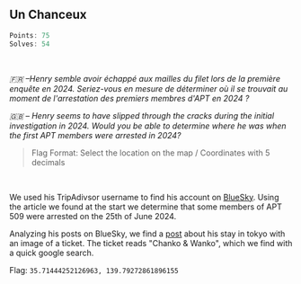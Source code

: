 ## Un Chanceux
```js
Points: 75
Solves: 54
```

<br>

*🇫🇷 –Henry semble avoir échappé aux mailles du filet lors de la première enquête en 2024.*
*Seriez-vous en mesure de déterminer où il se trouvait au moment de l'arrestation des premiers membres d'APT en 2024 ?*

*🇬🇧 – Henry seems to have slipped through the cracks during the initial investigation in 2024.*
*Would you be able to determine where he was when the first APT members were arrested in 2024?*

> Flag Format: Select the location on the map / Coordinates with 5 decimals

<br>


We used his TripAdivsor username to find his account on [BlueSky](https://bsky.app/profile/did:plc:6ewufg2fztglgresvyyx56m7). Using the article we found at the start we determine that some members of APT 509 were arrested on the 25th of June 2024. 

Analyzing his posts on BlueSky, we find a [post](https://bsky.app/profile/did:plc:6ewufg2fztglgresvyyx56m7) about his stay in tokyo with an image of a ticket. The ticket reads "Chanko & Wanko", which we find with a quick google search.

Flag: `35.71444252126963, 139.79272861896155`
